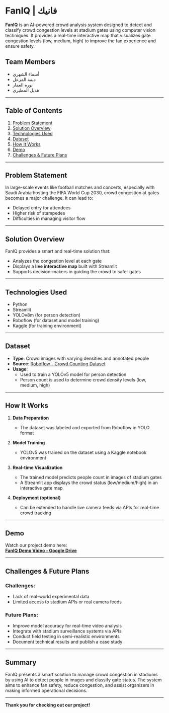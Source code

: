 # FanIQ | فانيك

**FanIQ** is an AI-powered crowd analysis system designed to detect and classify crowd congestion levels at stadium gates using computer vision techniques. It provides a real-time interactive map that visualizes gate congestion levels (low, medium, high) to improve the fan experience and ensure safety.

## Team Members

- أسماء الشهري  
- ديمة المزعل  
- نوره العمار  
- هديل المطيري  

---

## Table of Contents

1. [Problem Statement](#problem-statement)  
2. [Solution Overview](#solution-overview)  
3. [Technologies Used](#technologies-used)  
4. [Dataset](#dataset)  
5. [How It Works](#how-it-works)  
6. [Demo](#demo)  
7. [Challenges & Future Plans](#challenges--future-plans)  

---


## Problem Statement

In large-scale events like football matches and concerts, especially with Saudi Arabia hosting the FIFA World Cup 2030, crowd congestion at gates becomes a major challenge. It can lead to:
- Delayed entry for attendees  
- Higher risk of stampedes  
- Difficulties in managing visitor flow  

---

## Solution Overview

FanIQ provides a smart and real-time solution that:
- Analyzes the congestion level at each gate  
- Displays a **live interactive map** built with Streamlit  
- Supports decision-makers in guiding the crowd to safer gates  

---

## Technologies Used

- Python  
- Streamlit  
- YOLOv8m (for person detection)  
- Roboflow (for dataset and model training)  
- Kaggle (for training environment)  

---

## Dataset

- **Type**: Crowd images with varying densities and annotated people  
- **Source**: [Roboflow - Crowd Counting Dataset](https://universe.roboflow.com/crowd-dataset/crowd-counting-dataset-w3o7w)  
- **Usage**:  
  - Used to train a YOLOv5 model for person detection  
  - Person count is used to determine crowd density levels (low, medium, high)  

---

## How It Works

1. **Data Preparation**  
   - The dataset was labeled and exported from Roboflow in YOLO format  

2. **Model Training**  
   - YOLOv5 was trained on the dataset using a Kaggle notebook environment  

3. **Real-time Visualization**  
   - The trained model predicts people count in images of stadium gates  
   - A Streamlit app displays the crowd status (low/medium/high) in an interactive gate map  

4. **Deployment (optional)**  
   - Can be extended to handle live camera feeds via APIs for real-time crowd tracking  

---

## Demo

Watch our project demo here:  
**[FanIQ Demo Video - Google Drive](https://drive.google.com/file/d/1URNQ-5kOLMAH3fPv2eBFKq-BVOuZnXga)**

---

## Challenges & Future Plans

### Challenges:
- Lack of real-world experimental data  
- Limited access to stadium APIs or real camera feeds  

### Future Plans:
- Improve model accuracy for real-time video analysis  
- Integrate with stadium surveillance systems via APIs  
- Conduct field testing in semi-realistic environments  
- Document technical results and publish a case study  

---

## Summary

FanIQ presents a smart solution to manage crowd congestion in stadiums by using AI to detect people in images and classify gate status. The system aims to enhance fan safety, reduce congestion, and assist organizers in making informed operational decisions.

---

**Thank you for checking out our project!**